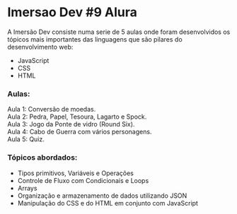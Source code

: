 # Imersao Dev #9 Alura

A Imersão Dev consiste numa serie de 5 aulas onde foram desenvolvidos os tópicos mais 
importantes das linguagens que são pilares do desenvolvimento web:
- JavaScript 
- CSS
- HTML

### Aulas:  
Aula 1: Conversão de moedas. <br>
Aula 2: Pedra, Papel, Tesoura, Lagarto e Spock. <br>
Aula 3: Jogo da Ponte de vidro (Round Six). <br>
Aula 4: Cabo de Guerra com vários personagens. <br>
Aula 5: Quiz.

### Tópicos abordados:
- Tipos primitivos, Variáveis e Operações
- Controle de Fluxo com Condicionais e Loops
- Arrays
- Organização e armazenamento de dados utilizando JSON
- Manipulação do CSS e do HTML em conjunto com JavaScript
 
